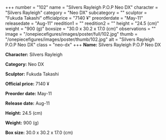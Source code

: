 +++
number = "102"
name = "Silvers Rayleigh P.O.P Neo DX"
character = "Silvers Rayleigh"
category = "Neo DX"
subcategory = ""
sculptor = "Fukuda Takashi"
officialprice = "7140 ¥"
preorderdate = "May-11"
releasedate = "Aug-11"
reedition1 = ""
reedition2 = ""
height = "24.5 (cm)"
weight = "900 (g)"
boxsize = "30.0 x 30.2 x 17.0 (cm)"
observations = ""
image = "/onepiecefigures/images/poster/full/102.jpg"
thumb = "/onepiecefigures/images/poster/thumb/102.jpg"
alt = "Silvers Rayleigh P.O.P Neo DX"
class = "neo-dx"
+++
**Name:** Silvers Rayleigh P.O.P Neo DX

**Character:** Silvers Rayleigh

**Category:** Neo DX 

**Sculptor:** Fukuda Takashi

**Official price:** 7140 ¥

**Preorder date:** May-11

**Release date:** Aug-11

**Height:** 24.5 (cm)

**Weight:** 900 (g)

**Box size:** 30.0 x 30.2 x 17.0 (cm)
